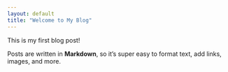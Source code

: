 ```yaml
---
layout: default
title: "Welcome to My Blog"
---
```


This is my first blog post!  

Posts are written in **Markdown**, so it’s super easy to format text, add links, images, and more.
